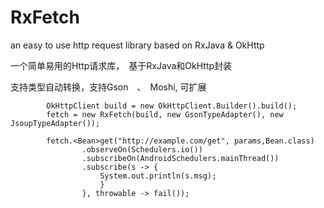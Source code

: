 # RxFetch

an easy to use http request library based on RxJava & OkHttp

一个简单易用的Http请求库，　基于RxJava和OkHttp封装

支持类型自动转换，支持Gson　、　Moshi, 可扩展
```
        OkHttpClient build = new OkHttpClient.Builder().build();
        fetch = new RxFetch(build, new GsonTypeAdapter(), new JsoupTypeAdapter());
```

```
        fetch.<Bean>get("http://example.com/get", params,Bean.class)
                .observeOn(Schedulers.io())
                .subscribeOn(AndroidSchedulers.mainThread())
                .subscribe(s -> {
                    System.out.println(s.msg);
                    }
                }, throwable -> fail());
```
